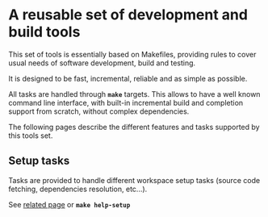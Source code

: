 # A reusable set of development and build tools

This set of tools is essentially based on Makefiles, providing rules to cover
usual needs of software development, build and testing.

It is designed to be fast, incremental, reliable and as simple as possible.

All tasks are handled through **`make`** targets. This allows to have a well
known command line interface, with built-in incremental build and completion
support from scratch, without complex dependencies.

The following pages describe the different features and tasks supported
by this tools set.

## Setup tasks

Tasks are provided to handle different workspace setup tasks (source code
fetching, dependencies resolution, etc...).

See [related page](./doc/setup.md) or **`make help-setup`**
